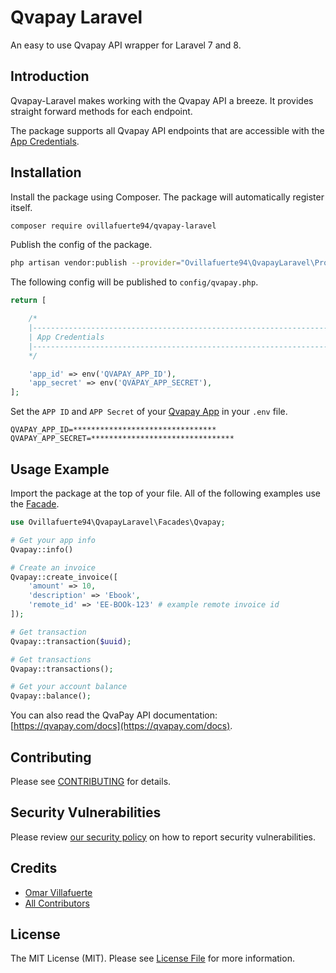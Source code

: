 # Qvapay Laravel
An easy to use Qvapay API wrapper for Laravel 7 and 8.

## Introduction
Qvapay-Laravel makes working with the Qvapay API a breeze. It provides straight forward methods for each endpoint.

The package supports all Qvapay API endpoints that are accessible with the [App Credentials](https://qvapay.com/apps/create).

## Installation
Install the package using Composer. The package will automatically register itself.

```bash
composer require ovillafuerte94/qvapay-laravel
```

Publish the config of the package.

```bash
php artisan vendor:publish --provider="Ovillafuerte94\QvapayLaravel\Providers\Qvapay"
```

The following config will be published to `config/qvapay.php`.

```php
return [

    /*
    |--------------------------------------------------------------------------
    | App Credentials
    |--------------------------------------------------------------------------
    */

    'app_id' => env('QVAPAY_APP_ID'),
    'app_secret' => env('QVAPAY_APP_SECRET'),
];
```

Set the `APP ID` and `APP Secret` of your [Qvapay App](https://qvapay.com/apps) in your `.env` file.

```env
QVAPAY_APP_ID=********************************
QVAPAY_APP_SECRET=********************************
```

## Usage Example
Import the package at the top of your file. All of the following examples use the [Facade](https://laravel.com/docs/master/facades).

```php
use Ovillafuerte94\QvapayLaravel\Facades\Qvapay;

# Get your app info
Qvapay::info()

# Create an invoice
Qvapay::create_invoice([
    'amount' => 10,
    'description' => 'Ebook',
    'remote_id' => 'EE-BOOk-123' # example remote invoice id
]);

# Get transaction
Qvapay::transaction($uuid);

# Get transactions
Qvapay::transactions();

# Get your account balance
Qvapay::balance();
```

You can also read the QvaPay API documentation: [https://qvapay.com/docs](https://qvapay.com/docs).

## Contributing

Please see [CONTRIBUTING](.github/CONTRIBUTING.md) for details.

## Security Vulnerabilities

Please review [our security policy](../../security/policy) on how to report security vulnerabilities.

## Credits

- [Omar Villafuerte](https://github.com/ovillafuerte94)
- [All Contributors](../../contributors)

## License

The MIT License (MIT). Please see [License File](LICENSE.md) for more information.
